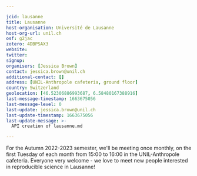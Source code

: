 ```yaml
---

jcid: lausanne
title: Lausanne
host-organisation: Université de Lausanne
host-org-url: unil.ch
osf: g2jac
zotero: 4DBPSAX3
website: 
twitter: 
signup: 
organisers: [Jessica Brown]
contact: jessica.brown@unil.ch
additional-contact: []
address: [UNIL-Anthropole cafeteria, ground floor]
country: Switzerland
geolocation: [46.52306886993687, 6.58480167388916]
last-message-timestamp: 1663675056
last-message-level: 0
last-update: jessica.brown@unil.ch
last-update-timestamp: 1663675056
last-update-message: >-
  API creation of lausanne.md

---
```


For the Autumn 2022-2023 semester, we'll be meeting once monthly, on the first Tuesday of each month from 15:00 to 16:00 in the UNIL-Anthropole cafeteria. Everyone very welcome - we love to meet new people interested in reproducible science in Lausanne!
